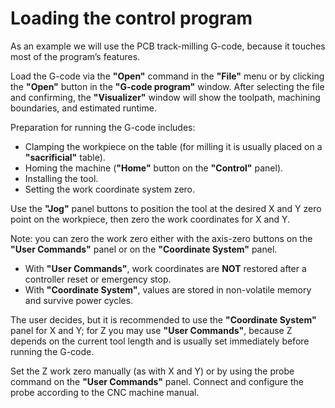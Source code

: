 # Loading the control program

As an example we will use the PCB track-milling G-code, because it touches most of the program’s features.

Load the G-code via the **"Open"** command in the **"File"** menu or by clicking the **"Open"** button in the **"G-code program"** window. After selecting the file and confirming, the **"Visualizer"** window will show the toolpath, machining boundaries, and estimated runtime.

Preparation for running the G-code includes:

- Clamping the workpiece on the table (for milling it is usually placed on a **"sacrificial"** table).  
- Homing the machine (**"Home"** button on the **"Control"** panel).  
- Installing the tool.  
- Setting the work coordinate system zero.

Use the **"Jog"** panel buttons to position the tool at the desired X and Y zero point on the workpiece, then zero the work coordinates for X and Y.

Note: you can zero the work zero either with the axis-zero buttons on the **"User Commands"** panel or on the **"Coordinate System"** panel.  
- With **"User Commands"**, work coordinates are **NOT** restored after a controller reset or emergency stop.  
- With **"Coordinate System"**, values are stored in non-volatile memory and survive power cycles.  

The user decides, but it is recommended to use the **"Coordinate System"** panel for X and Y; for Z you may use **"User Commands"**, because Z depends on the current tool length and is usually set immediately before running the G-code.

Set the Z work zero manually (as with X and Y) or by using the probe command on the **"User Commands"** panel. Connect and configure the probe according to the CNC machine manual.